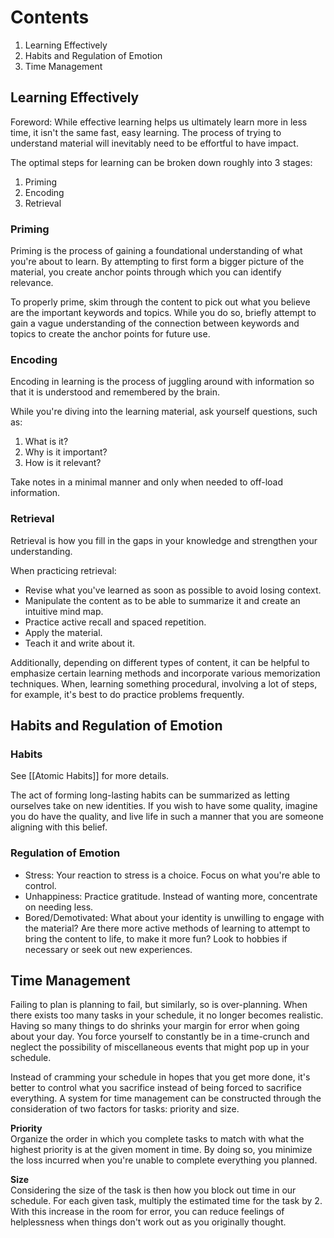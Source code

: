 # Contents
1. Learning Effectively
2. Habits and Regulation of Emotion
3. Time Management

## Learning Effectively
Foreword: While effective learning helps us ultimately learn more in less time, it isn't the same fast, easy learning. The process of trying to understand material will inevitably need to be effortful to have impact.

The optimal steps for learning can be broken down roughly into 3 stages:
1) Priming
2) Encoding
3) Retrieval

### Priming
Priming is the process of gaining a foundational understanding of what you're about to learn. By attempting to first form a bigger picture of the material, you create anchor points through which you can identify relevance.

To properly prime, skim through the content to pick out what you believe are the important keywords and topics. While you do so, briefly attempt to gain a vague understanding of the connection between keywords and topics to create the anchor points for future use.

### Encoding
Encoding in learning is the process of juggling around with information so that it is understood and remembered by the brain. 

While you're diving into the learning material, ask yourself questions, such as:
1) What is it?
2) Why is it important?
3) How is it relevant?

Take notes in a minimal manner and only when needed to off-load information.

### Retrieval
Retrieval is how you fill in the gaps in your knowledge and strengthen your understanding. 

When practicing retrieval:
- Revise what you've learned as soon as possible to avoid losing context.
- Manipulate the content as to be able to summarize it and create an intuitive mind map.
- Practice active recall and spaced repetition.
- Apply the material.
- Teach it and write about it.

Additionally, depending on different types of content, it can be helpful to emphasize certain learning methods and incorporate various memorization techniques. When, learning something procedural, involving a lot of steps, for example, it's best to do practice problems frequently.

## Habits and Regulation of Emotion
### Habits
See [[Atomic Habits]] for more details.

The act of forming long-lasting habits can be summarized as letting ourselves take on new identities. If you wish to have some quality, imagine you do have the quality, and live life in such a manner that you are someone aligning with this belief.

### Regulation of Emotion
- Stress: Your reaction to stress is a choice. Focus on what you're able to control.
- Unhappiness: Practice gratitude. Instead of wanting more, concentrate on needing less.
- Bored/Demotivated: What about your identity is unwilling to engage with the material? Are there more active methods of learning to attempt to bring the content to life, to make it more fun? Look to hobbies if necessary or seek out new experiences.

## Time Management
Failing to plan is planning to fail, but similarly, so is over-planning. When there exists too many tasks in your schedule, it no longer becomes realistic. Having so many things to do shrinks your margin for error when going about your day. You force yourself to constantly be in a time-crunch and neglect the possibility of miscellaneous events that might pop up in your schedule.

Instead of cramming your schedule in hopes that you get more done, it's better to control what you sacrifice instead of being forced to sacrifice everything. A system for time management can be constructed through the consideration of two factors for tasks: priority and size. 

**Priority**  
Organize the order in which you complete tasks to match with what the highest priority is at the given moment in time. By doing so, you minimize the loss incurred when you're unable to complete everything you planned. 

**Size**  
Considering the size of the task is then how you block out time in our schedule. For each given task, multiply the estimated time for the task by 2. With this increase in the room for error, you can reduce feelings of helplessness when things don't work out as you originally thought.
